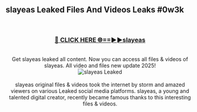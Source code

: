 ## slayeas Leaked Files And Videos Leaks #0w3k
<br>
<div align="center">
<h3><a href="https://watchclip.my.id/slayeas" rel="nofollow">🔴 CLICK HERE 🌐==►►slayeas</a></h3>
<br>
Get slayeas leaked all content. Now you can access all files & videos of slayeas. All video and files new update 2025!
<br>
<a href="https://watchclip.my.id/slayeas" rel="nofollow" data-target="animated-image.originalLink"><img src="https://i.ibb.co.com/WyWwxjT/player-gif2.gif" alt="slayeas Leaked" style="max-width: 100%; display: inline-block;" data-target="animated-image.originalImage"></a>
<br><br>
slayeas original files & videos took the internet by storm and amazed viewers on various Leaked social media platforms. slayeas, a young and talented digital creator, recently became famous thanks to this interesting files & videos.
</div>
<br>